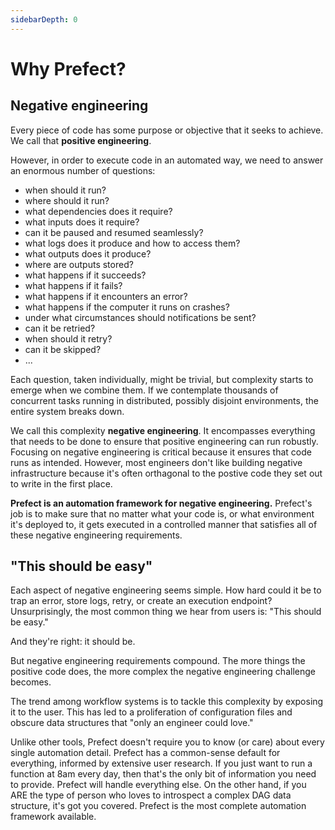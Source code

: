 ```yaml
---
sidebarDepth: 0
---
```


# Why Prefect?

## Negative engineering

Every piece of code has some purpose or objective that it seeks to achieve. We call that **positive engineering**.

However, in order to execute code in an automated way, we need to answer an enormous number of questions:

- when should it run?
- where should it run?
- what dependencies does it require?
- what inputs does it require?
- can it be paused and resumed seamlessly?
- what logs does it produce and how to access them?
- what outputs does it produce?
- where are outputs stored?
- what happens if it succeeds?
- what happens if it fails?
- what happens if it encounters an error?
- what happens if the computer it runs on crashes?
- under what circumstances should notifications be sent?
- can it be retried?
- when should it retry?
- can it be skipped?
- ...

Each question, taken individually, might be trivial, but complexity starts to emerge when we combine them. If we contemplate thousands of concurrent tasks running in distributed, possibly disjoint environments, the entire system breaks down.

We call this complexity **negative engineering**. It encompasses everything that needs to be done to ensure that positive engineering can run robustly. Focusing on negative engineering is critical because it ensures that code runs as intended. However, most engineers don't like building negative infrastructure because it's often orthagonal to the postive code they set out to write in the first place.

**Prefect is an automation framework for negative engineering.** Prefect's job is to make sure that no matter what your code is, or what environment it's deployed to, it gets executed in a controlled manner that satisfies all of these negative engineering requirements.


## "This should be easy"

Each aspect of negative engineering seems simple. How hard could it be to trap an error, store logs, retry, or create an execution endpoint? Unsurprisingly, the most common thing we hear from users is: "This should be easy."

And they're right: it should be.

But negative engineering requirements compound. The more things the positive code does, the more complex the negative engineering challenge becomes.

The trend among workflow systems is to tackle this complexity by exposing it to the user. This has led to a proliferation of configuration files and obscure data structures that "only an engineer could love."

Unlike other tools, Prefect doesn't require you to know (or care) about every single automation detail. Prefect has a common-sense default for everything, informed by extensive user research. If you just want to run a function at 8am every day, then that's the only bit of information you need to provide. Prefect will handle everything else. On the other hand, if you ARE the type of person who loves to introspect a complex DAG data structure, it's got you covered. Prefect is the most complete automation framework available.
